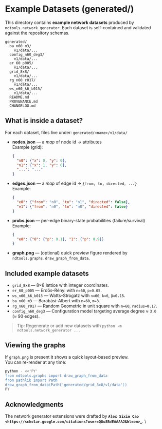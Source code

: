 # Example Datasets (generated/)

This directory contains **example network datasets** produced by `ndtools.network_generator`.
Each dataset is self-contained and validated against the repository schemas.

```
generated/
  ba_n60_m3/
    v1/data/...
  config_n60_deg3/
    v1/data/...
  er_60_p005/
    v1/data/...
  grid_8x8/
    v1/data/...
  rg_n60_r017/
    v1/data/...
  ws_n60_k6_b015/
    v1/data/...
  README.md
  PROVENANCE.md
  CHANGELOG.md
```

## What is inside a dataset?

For each dataset, files live under: `generated/<name>/v1/data/`

- **nodes.json** — a *map* of node id → attributes  
  Example (grid):  
  ```json
  {
    "n0": {"x": 0, "y": 0},
    "n1": {"x": 1, "y": 0},
    "...": "..."
  }
  ```

- **edges.json** — a *map* of edge id → `{from, to, directed, ...}`  
  Example:  
  ```json
  {
    "e0": {"from": "n0", "to": "n1", "directed": false},
    "e1": {"from": "n0", "to": "n8", "directed": false}
  }
  ```

- **probs.json** — per-edge binary-state probabilities (failure/survival)  
  Example:  
  ```json
  {
    "e0": {"0": {"p": 0.1}, "1": {"p": 0.9}}
  }
  ```

- **graph.png** — (optional) quick preview figure rendered by `ndtools.graphs.draw_graph_from_data`.

## Included example datasets

- `grid_8x8` — 8×8 lattice with integer coordinates.  
- `er_60_p005` — Erdős–Rényi with `n=60`, `p=0.05`.  
- `ws_n60_k6_b015` — Watts–Strogatz with `n=60`, `k=6`, `β=0.15`.  
- `ba_n60_m3` — Barabási–Albert with `n=60`, `m=3`.  
- `rg_n60_r017` — Random Geometric in unit square with `n=60`, `radius=0.17`.  
- `config_n60_deg3` — Configuration model targeting average degree ≈ `3.0` (≈ 90 edges).

> Tip: Regenerate or add new datasets with `python -m ndtools.network_generator ...`

## Viewing the graphs

If `graph.png` is present it shows a quick layout-based preview.  
You can re-render at any time:

```bash
python - <<'PY'
from ndtools.graphs import draw_graph_from_data
from pathlib import Path
draw_graph_from_data(Path('generated/grid_8x8/v1/data'))
PY
```

## Acknowledgments

The network generator extensions were drafted by **`Alex Sixie Cao <https://scholar.google.com/citations?user=QUu8BdEAAAAJ&hl=en>`_**.
\